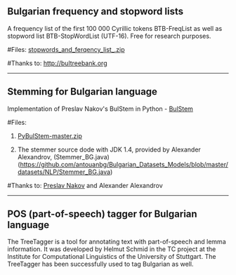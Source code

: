 Bulgarian frequency and stopword lists
---------
A frequency list of the first 100 000 Cyrillic tokens BTB-FreqList as well as stopword list BTB-StopWordList (UTF-16). Free for research purposes.

#Files: [stopwords_and_ferqency_list_.zip](https://github.com/antouanbg/Bulgarian_Datasets_Models/blob/master/datasets/NLP/stopwords_and_ferqency_list_.zip)

#Thanks to: http://bultreebank.org
________
Stemming for Bulgarian language
-------------------------------
Implementation of Preslav Nakov's BulStem in Python - [BulStem](http://people.ischool.berkeley.edu/~nakov/bulstem)

#Files: &nbsp;
1. [PyBulStem-master.zip](https://github.com/antouanbg/Bulgarian_Datasets_Models/blob/master/datasets/NLP/PyBulStem-master.zip)

2. The stemmer source dode with JDK 1.4, provided by Alexander Alexandrov, (Stemmer_BG.java)(https://github.com/antouanbg/Bulgarian_Datasets_Models/blob/master/datasets/NLP/Stemmer_BG.java)

#Thanks to: [Preslav Nakov](https://github.com/peio) and Alexander Alexandrov
________
POS (part-of-speech) tagger for Bulgarian language
-------------------------------
The TreeTagger is a tool for annotating text with part-of-speech and lemma information. It was developed by Helmut Schmid in the TC project at the Institute for Computational Linguistics of the University of Stuttgart. The TreeTagger has been successfully used to tag Bulgarian as well.
